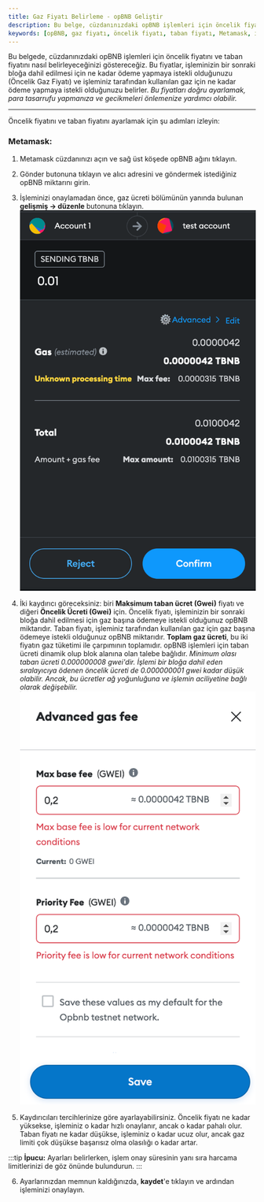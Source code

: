 ```yaml
---
title: Gaz Fiyatı Belirleme - opBNB Geliştir
description: Bu belge, cüzdanınızdaki opBNB işlemleri için öncelik fiyatını ve taban fiyatını nasıl belirleyeceğinizi gösterir. Uygun ayarlamalar yaparak işlem maliyetlerinizi düşürebilir ve gecikmeleri önleyebilirsiniz.
keywords: [opBNB, gaz fiyatı, öncelik fiyatı, taban fiyatı, Metamask, işlem onayı, gaz ücreti]
---
```


Bu belgede, cüzdanınızdaki opBNB işlemleri için öncelik fiyatını ve taban fiyatını nasıl belirleyeceğinizi göstereceğiz. Bu fiyatlar, işleminizin bir sonraki bloğa dahil edilmesi için ne kadar ödeme yapmaya istekli olduğunuzu (Öncelik Gaz Fiyatı) ve işleminiz tarafından kullanılan gaz için ne kadar ödeme yapmaya istekli olduğunuzu belirler. *Bu fiyatları doğru ayarlamak, para tasarrufu yapmanıza ve gecikmeleri önlemenize yardımcı olabilir.*

---

Öncelik fiyatını ve taban fiyatını ayarlamak için şu adımları izleyin:

### Metamask:

1. Metamask cüzdanınızı açın ve sağ üst köşede opBNB ağını tıklayın.

2. Gönder butonuna tıklayın ve alıcı adresini ve göndermek istediğiniz opBNB miktarını girin.

3. İşleminizi onaylamadan önce, gaz ücreti bölümünün yanında bulunan **gelişmiş -> düzenle** butonuna tıklayın.
![img](../../images/bnb-chain/bnb-opbnb/img/gas-price-setting.png)

4. İki kaydırıcı göreceksiniz: biri **Maksimum taban ücret (Gwei)** fiyatı ve diğeri **Öncelik Ücreti (Gwei)** için. Öncelik fiyatı, işleminizin bir sonraki bloğa dahil edilmesi için gaz başına ödemeye istekli olduğunuz opBNB miktarıdır. Taban fiyatı, işleminiz tarafından kullanılan gaz için gaz başına ödemeye istekli olduğunuz opBNB miktarıdır. **Toplam gaz ücreti**, bu iki fiyatın gaz tüketimi ile çarpımının toplamıdır. opBNB işlemleri için taban ücreti dinamik olup blok alanına olan talebe bağlıdır. *Minimum olası taban ücreti 0.000000008 gwei'dir. İşlemi bir bloğa dahil eden sıralayıcıya ödenen öncelik ücreti de 0.000000001 gwei kadar düşük olabilir. Ancak, bu ücretler ağ yoğunluğuna ve işlemin aciliyetine bağlı olarak değişebilir.*
![img](../../images/bnb-chain/bnb-opbnb/img/advanced-setting.png)

5. Kaydırıcıları tercihlerinize göre ayarlayabilirsiniz. Öncelik fiyatı ne kadar yüksekse, işleminiz o kadar hızlı onaylanır, ancak o kadar pahalı olur. Taban fiyatı ne kadar düşükse, işleminiz o kadar ucuz olur, ancak gaz limiti çok düşükse başarısız olma olasılığı o kadar artar.

:::tip
**İpucu:** Ayarları belirlerken, işlem onay süresinin yanı sıra harcama limitlerinizi de göz önünde bulundurun.
:::

6. Ayarlarınızdan memnun kaldığınızda, **kaydet**'e tıklayın ve ardından işleminizi onaylayın.